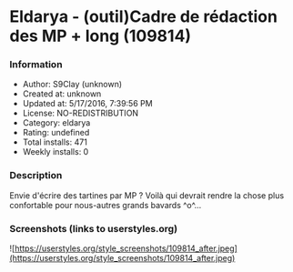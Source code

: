 # Eldarya - (outil)Cadre de rédaction des MP + long (109814)

### Information
- Author: S9Clay (unknown)
- Created at: unknown
- Updated at: 5/17/2016, 7:39:56 PM
- License: NO-REDISTRIBUTION
- Category: eldarya
- Rating: undefined
- Total installs: 471
- Weekly installs: 0


### Description
Envie d'écrire des tartines par MP ? Voilà qui devrait rendre la chose plus confortable pour nous-autres grands bavards ^o^...


### Screenshots (links to userstyles.org)
![https://userstyles.org/style_screenshots/109814_after.jpeg](https://userstyles.org/style_screenshots/109814_after.jpeg)


